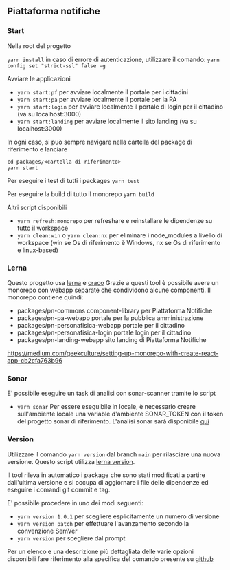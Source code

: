 ﻿## Piattaforma notifiche

### Start

Nella root del progetto

`yarn install`
in caso di errore di autenticazione, utilizzare il comando: 
`yarn config set "strict-ssl" false -g`

Avviare le applicazioni

- `yarn start:pf` per avviare localmente il portale per i cittadini
- `yarn start:pa` per avviare localmente il portale per la PA
- `yarn start:login` per avviare localmente il portale di login per il cittadino (va su localhost:3000)
- `yarn start:landing` per avviare localmente il sito landing (va su localhost:3000)

In ogni caso, si può sempre navigare nella cartella del package di riferimento e lanciare

```
cd packages/<cartella di riferimento>
yarn start
```

Per eseguire i test di tutti i packages
`yarn test`

Per eseguire la build di tutto il monorepo
`yarn build`

Altri script disponibili

- `yarn refresh:monorepo` per refreshare e reinstallare le dipendenze su tutto il workspace
- `yarn clean:win` o `yarn clean:nx` per eliminare i node_modules a livello di workspace (win se Os di riferimento è Windows, nx se Os di riferimento e linux-based)


### Lerna

Questo progetto usa [lerna](https://github.com/lerna/lerna) e [craco](https://github.com/gsoft-inc/craco)
Grazie a questi tool è possibile avere un monorepo con webapp separate che condividono alcune componenti.
Il monorepo contiene quindi:

- packages/pn-commons component-library per Piattaforma Notifiche
- packages/pn-pa-webapp portale per la pubblica amministrazione
- packages/pn-personafisica-webapp portale per il cittadino
- packages/pn-personafisica-login portale login per il cittadino
- packages/pn-landing-webapp sito landing di Piattaforma Notifiche

https://medium.com/geekculture/setting-up-monorepo-with-create-react-app-cb2cfa763b96


### Sonar

E' possibile eseguire un task di analisi con sonar-scanner tramite lo script
- `yarn sonar`
Per essere eseguibile in locale, è necessario creare sull'ambiente locale una variable d'ambiente SONAR_TOKEN con il token del progetto sonar di riferimento.
L'analisi sonar sarà disponibile [qui](https://sonarcloud.io/project/overview?id=pagopa_pn-frontend)


### Version

Utilizzare il comando `yarn version` dal branch `main` per rilasciare una nuova versione. Questo script utilizza [lerna version](https://github.com/lerna/lerna/blob/main/commands/version/README.md).

Il tool rileva in automatico i package che sono stati modificati a partire dall'ultima versione e si occupa di aggiornare i file delle dipendenze ed eseguire i comandi git commit e tag.

E' possibile procedere in uno dei modi seguenti:
- `yarn version 1.0.1` per scegliere esplicitamente un numero di versione
- `yarn version patch` per effettuare l'avanzamento secondo la convenzione SemVer
- `yarn version`       per scegliere dal prompt


Per un elenco e una descrizione più dettagliata delle varie opzioni disponibili fare riferimento alla specifica del comando presente su [github](https://github.com/lerna/lerna/tree/main/commands/version)